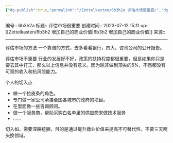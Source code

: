 ```yaml
---
{"dg-publish":true,"permalink":"/Zettelkasten/6b3h2a 评估市场很重要/","dgPassFrontmatter":true}
---
```


编号:: 6b3h2a
标题:: 评估市场很重要
创建时间:: 2023-07-12 15:11
up:: [[Zettelkasten/6b3h2 增加自己的商业价值\|6b3h2 增加自己的商业价值]]
来源:: 

---
评估市场的方法
一个靠谱的方式，去多看看银行，四大，咨询公司的公开报告。

评估市场不重要
行业的发展好不好，政策的扶持程度都很重要，但是如果你只是要去其中打工，那么以上信息并没有意义。因为除非做到顶尖的5%，不然都没有可观的收入和抗风险能力。

个人的切入点
- 做一个拉皮条的角色。
- 专门做一家公司承接全国各城市的政府的项目。
- 在里面做一些咨询顾问。
- 做一个服务商，帮助采购白名单里的供应商来做技术服务
- ……

切入如，需要深耕挖掘，目的是通过提升商业价值来提高不可替代性。不要三天两头换领域。

